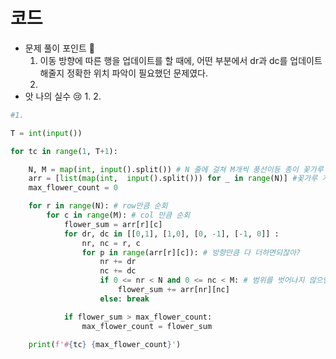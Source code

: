 # 코드

- 문제 풀이 포인트 🤞
    1. 이동 방향에 따른 행을 업데이트를 할 때에, 어떤 부분에서 dr과 dc를 업데이트 해줄지 정확한 위치 파악이 필요했던 문제였다. 
    2. 
- 앗 나의 실수 😢
    1. 
    2. 

```python
#1.

T = int(input())

for tc in range(1, T+1):

    N, M = map(int, input().split()) # N 줄에 걸쳐 M개씩 풍선이등 종이 꽃가루 주어짐
    arr = [list(map(int,  input().split())) for _ in range(N)] #꽃가루 개수
    max_flower_count = 0

    for r in range(N): # row만큼 순회
        for c in range(M): # col 만큼 순회
            flower_sum = arr[r][c]
            for dr, dc in [[0,1], [1,0], [0, -1], [-1, 0]] :
                nr, nc = r, c
                for p in range(arr[r][c]): # 방향만큼 다 더하면되잖아?
                    nr += dr
                    nc += dc
                    if 0 <= nr < N and 0 <= nc < M: # 범위를 벗어나지 않으면,
                        flower_sum += arr[nr][nc]
                    else: break

            if flower_sum > max_flower_count:
                max_flower_count = flower_sum

    print(f'#{tc} {max_flower_count}')
```